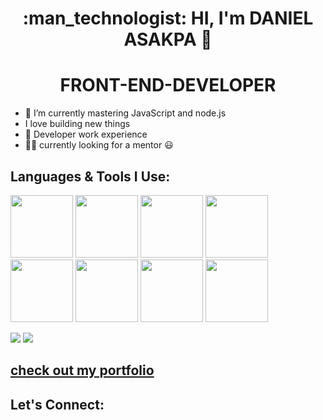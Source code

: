 <h1 align="center">:man_technologist: HI, I'm DANIEL ASAKPA 👋</h1>

<h1 align="center">FRONT-END-DEVELOPER</h1>



- 📖 I’m currently mastering JavaScript and node.js
-  I love building new things
-  🐙 Developer work experience
- :raising_hand_man: currently looking for a mentor :smiley:

<h2>Languages & Tools I Use:</h2>

<p float="left">
 <img src="https://img.shields.io/badge/HTML5-E34F26?style=for-the-badge&logo=html5&logoColor=white" width="100">
 <img src="https://img.shields.io/badge/CSS3-1572B6?style=for-the-badge&logo=css3&logoColor=white" width="100">
 <img src="https://img.shields.io/badge/JavaScript-323330?style=for-the-badge&logo=javascript&logoColor=F7DF1E" width="100" display="inline">
 <img src="https://img.shields.io/badge/Bootstrap-563D7C?style=for-the-badge&logo=bootstrap&logoColor=white" width="100" display="inline">
 <img src="https://img.shields.io/badge/Node.js-339933?style=for-the-badge&logo=nodedotjs&logoColor=white" width="100" display="inline">
 <img src="https://img.shields.io/badge/MongoDB-4EA94B?style=for-the-badge&logo=mongodb&logoColor=white" width="100" display="inline">
 <img src="https://img.shields.io/badge/React-20232A?style=for-the-badge&logo=react&logoColor=61DAFB" width="100" display="inline">
 <img src="https://img.shields.io/badge/GIT-E44C30?style=for-the-badge&logo=git&logoColor=white" width="100" >
</p>

<img src="https://github-readme-stats.vercel.app/api?username={danielasakpa}">

<img src="https://github-readme-stats.vercel.app/api/top-langs/?danielasakpa">


<h2><a href="https://danielasakpa.github.io/portfolio-website/">check out my portfolio</a></h2>


<h2>Let's Connect:</h2>







